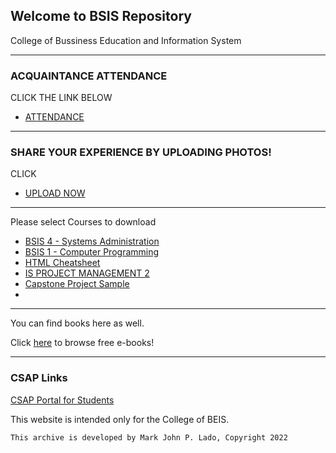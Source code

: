 ## Welcome to BSIS Repository

College of Bussiness Education and Information System

*******************************
### ACQUAINTANCE ATTENDANCE
CLICK THE LINK BELOW
- [ATTENDANCE](https://forms.gle/UyL8vcxFXzpfk1o36)

*******************************
### SHARE YOUR EXPERIENCE BY UPLOADING PHOTOS!
CLICK
- [UPLOAD NOW](https://forms.gle/j1114dMzLJHNu687A)


*******************************


Please select Courses to download

- [BSIS 4 - Systems Administration](https://drive.google.com/file/d/1L1JTuo6CrsOQhmQTHgwnmid7W5CWroYT/view?usp=sharing)
- [BSIS 1 - Computer Programming](https://drive.google.com/file/d/1lotiGu-th3GEWWZ2u9HWifY80jJE765X/view?usp=sharing)
- [HTML Cheatsheet](https://web.stanford.edu/group/csp/cs21/htmlcheatsheet.pdf)
- [IS PROJECT MANAGEMENT 2](https://drive.google.com/file/d/1cd-sqXDdK3TGx-ZoHZMELfn9R5SBNudD/view?usp=sharing)
- [Capstone Project Sample](https://drive.google.com/drive/folders/1_saMaWrr2iR7Sr_jsY8OCN_DzLP5rZbk?usp=sharing)
- 
*******************************


You can find books here as well. 

Click [here](https://www.pdfdrive.com) to browse free e-books!


*******************************
### CSAP Links

[CSAP Portal for Students](https://portal.csap.edu.ph/aims/students)


This website is intended only for the College of BEIS.

```markdown
This archive is developed by Mark John P. Lado, Copyright 2022
```

